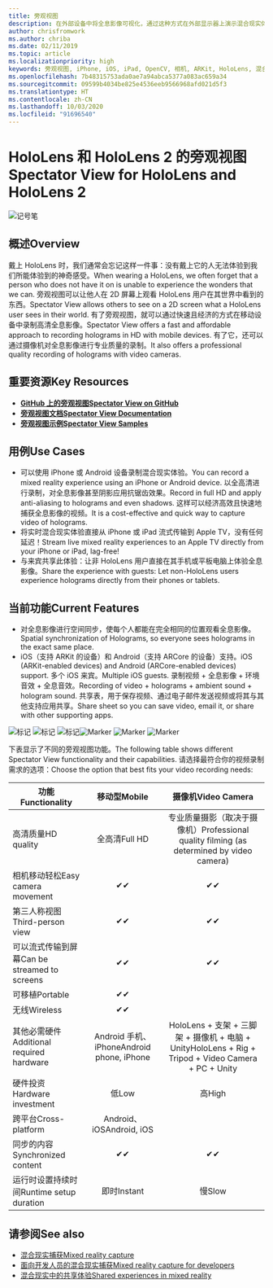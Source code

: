```yaml
---
title: 旁观视图
description: 在外部设备中将全息影像可视化，通过这种方式在外部显示器上演示混合现实体验，或者录制混合现实体验的视频。
author: chrisfromwork
ms.author: chriba
ms.date: 02/11/2019
ms.topic: article
ms.localizationpriority: high
keywords: 旁观视图, iPhone, iOS, iPad, OpenCV, 相机, ARKit, HoloLens, 混合现实, MixedRealityToolkit, 演示, 录制
ms.openlocfilehash: 7b48315753ada0ae7a94abca5377a083ac659a34
ms.sourcegitcommit: 09599b4034be825e4536eeb9566968afd021d5f3
ms.translationtype: HT
ms.contentlocale: zh-CN
ms.lasthandoff: 10/03/2020
ms.locfileid: "91696540"
---
```

# <a name="spectator-view-for-hololens-and-hololens-2"></a><span data-ttu-id="1190f-104">HoloLens 和 HoloLens 2 的旁观视图</span><span class="sxs-lookup"><span data-stu-id="1190f-104">Spectator View for HoloLens and HoloLens 2</span></span>

![记号笔](images/SpecViewPhoneHero.jpg)

## <a name="overview"></a><span data-ttu-id="1190f-106">概述</span><span class="sxs-lookup"><span data-stu-id="1190f-106">Overview</span></span>

<span data-ttu-id="1190f-107">戴上 HoloLens 时，我们通常会忘记这样一件事：没有戴上它的人无法体验到我们所能体验到的神奇感受。</span><span class="sxs-lookup"><span data-stu-id="1190f-107">When wearing a HoloLens, we often forget that a person who does not have it on is unable to experience the wonders that we can.</span></span> <span data-ttu-id="1190f-108">旁观视图可以让他人在 2D 屏幕上观看 HoloLens 用户在其世界中看到的东西。</span><span class="sxs-lookup"><span data-stu-id="1190f-108">Spectator View allows others to see on a 2D screen what a HoloLens user sees in their world.</span></span>
<span data-ttu-id="1190f-109">有了旁观视图，就可以通过快速且经济的方式在移动设备中录制高清全息影像。</span><span class="sxs-lookup"><span data-stu-id="1190f-109">Spectator View offers a fast and affordable approach to recording holograms in HD with mobile devices.</span></span> <span data-ttu-id="1190f-110">有了它，还可以通过摄像机对全息影像进行专业质量的录制。</span><span class="sxs-lookup"><span data-stu-id="1190f-110">It also offers a professional quality recording of holograms with video cameras.</span></span>

## <a name="key-resources"></a><span data-ttu-id="1190f-111">重要资源</span><span class="sxs-lookup"><span data-stu-id="1190f-111">Key Resources</span></span>

* [<span data-ttu-id="1190f-112">**GitHub 上的旁观视图**</span><span class="sxs-lookup"><span data-stu-id="1190f-112">**Spectator View on GitHub**</span></span>](https://github.com/microsoft/MixedReality-SpectatorView)
* [<span data-ttu-id="1190f-113">**旁观视图文档**</span><span class="sxs-lookup"><span data-stu-id="1190f-113">**Spectator View Documentation**</span></span>](https://microsoft.github.io/MixedReality-SpectatorView/README.html)
* [<span data-ttu-id="1190f-114">**旁观视图示例**</span><span class="sxs-lookup"><span data-stu-id="1190f-114">**Spectator View Samples**</span></span>](https://github.com/microsoft/MixedReality-SpectatorView/tree/master/samples)

## <a name="use-cases"></a><span data-ttu-id="1190f-115">用例</span><span class="sxs-lookup"><span data-stu-id="1190f-115">Use Cases</span></span>
* <span data-ttu-id="1190f-116">可以使用 iPhone 或 Android 设备录制混合现实体验。</span><span class="sxs-lookup"><span data-stu-id="1190f-116">You can record a mixed reality experience using an iPhone or Android device.</span></span> <span data-ttu-id="1190f-117">以全高清进行录制，对全息影像甚至阴影应用抗锯齿效果。</span><span class="sxs-lookup"><span data-stu-id="1190f-117">Record in full HD and apply anti-aliasing to holograms and even shadows.</span></span> <span data-ttu-id="1190f-118">这样可以经济高效且快速地捕获全息影像的视频。</span><span class="sxs-lookup"><span data-stu-id="1190f-118">It is a cost-effective and quick way to capture video of holograms.</span></span>
* <span data-ttu-id="1190f-119">将实时混合现实体验直接从 iPhone 或 iPad 流式传输到 Apple TV，没有任何延迟！</span><span class="sxs-lookup"><span data-stu-id="1190f-119">Stream live mixed reality experiences to an Apple TV directly from your iPhone or iPad, lag-free!</span></span>
* <span data-ttu-id="1190f-120">与来宾共享此体验：让非 HoloLens 用户直接在其手机或平板电脑上体验全息影像。</span><span class="sxs-lookup"><span data-stu-id="1190f-120">Share the experience with guests: Let non-HoloLens users experience holograms directly from their phones or tablets.</span></span>

## <a name="current-features"></a><span data-ttu-id="1190f-121">当前功能</span><span class="sxs-lookup"><span data-stu-id="1190f-121">Current Features</span></span>

* <span data-ttu-id="1190f-122">对全息影像进行空间同步，使每个人都能在完全相同的位置观看全息影像。</span><span class="sxs-lookup"><span data-stu-id="1190f-122">Spatial synchronization of Holograms, so everyone sees holograms in the exact same place.</span></span>
* <span data-ttu-id="1190f-123">iOS（支持 ARKit 的设备）和 Android（支持 ARCore 的设备）支持。</span><span class="sxs-lookup"><span data-stu-id="1190f-123">iOS (ARKit-enabled devices) and Android (ARCore-enabled devices) support.</span></span>
<span data-ttu-id="1190f-124">多个 iOS 来宾。</span><span class="sxs-lookup"><span data-stu-id="1190f-124">Multiple iOS guests.</span></span>
<span data-ttu-id="1190f-125">录制视频 + 全息影像 + 环境音效 + 全息音效。</span><span class="sxs-lookup"><span data-stu-id="1190f-125">Recording of video + holograms + ambient sound + hologram sound.</span></span>
<span data-ttu-id="1190f-126">共享表，用于保存视频、通过电子邮件发送视频或将其与其他支持应用共享。</span><span class="sxs-lookup"><span data-stu-id="1190f-126">Share sheet so you can save video, email it, or share with other supporting apps.</span></span>

<span data-ttu-id="1190f-127">![标记](images/SpecViewPhoneDemo.jpg)
![标记](images/hololensspectatorview-500px.jpg) ![标记](images/spectatorview-300px.png)</span><span class="sxs-lookup"><span data-stu-id="1190f-127">![Marker](images/SpecViewPhoneDemo.jpg)
![Marker](images/hololensspectatorview-500px.jpg) ![Marker](images/spectatorview-300px.png)</span></span>

<span data-ttu-id="1190f-128">下表显示了不同的旁观视图功能。</span><span class="sxs-lookup"><span data-stu-id="1190f-128">The following table shows different Spectator View functionality and their capabilities.</span></span> <span data-ttu-id="1190f-129">请选择最符合你的视频录制需求的选项：</span><span class="sxs-lookup"><span data-stu-id="1190f-129">Choose the option that best fits your video recording needs:</span></span>

|      <span data-ttu-id="1190f-130">功能</span><span class="sxs-lookup"><span data-stu-id="1190f-130">Functionality</span></span>                                | <span data-ttu-id="1190f-131">移动型</span><span class="sxs-lookup"><span data-stu-id="1190f-131">Mobile</span></span>                  |                    <span data-ttu-id="1190f-132">摄像机</span><span class="sxs-lookup"><span data-stu-id="1190f-132">Video Camera</span></span>              |
|--------------------------------------|:-----------------------:|:-------------------------------------------:|
| <span data-ttu-id="1190f-133">高清质量</span><span class="sxs-lookup"><span data-stu-id="1190f-133">HD quality</span></span>                           |         <span data-ttu-id="1190f-134">全高清</span><span class="sxs-lookup"><span data-stu-id="1190f-134">Full HD</span></span>         |        <span data-ttu-id="1190f-135">专业质量摄影（取决于摄像机）</span><span class="sxs-lookup"><span data-stu-id="1190f-135">Professional quality filming (as determined by video camera)</span></span>      |
| <span data-ttu-id="1190f-136">相机移动轻松</span><span class="sxs-lookup"><span data-stu-id="1190f-136">Easy camera movement</span></span>                 |            <span data-ttu-id="1190f-137">✔</span><span class="sxs-lookup"><span data-stu-id="1190f-137">✔</span></span>            |                      <span data-ttu-id="1190f-138">✔</span><span class="sxs-lookup"><span data-stu-id="1190f-138">✔</span></span>                      |
| <span data-ttu-id="1190f-139">第三人称视图</span><span class="sxs-lookup"><span data-stu-id="1190f-139">Third-person view</span></span>                    |            <span data-ttu-id="1190f-140">✔</span><span class="sxs-lookup"><span data-stu-id="1190f-140">✔</span></span>            |                      <span data-ttu-id="1190f-141">✔</span><span class="sxs-lookup"><span data-stu-id="1190f-141">✔</span></span>                      |
| <span data-ttu-id="1190f-142">可以流式传输到屏幕</span><span class="sxs-lookup"><span data-stu-id="1190f-142">Can be streamed to screens</span></span>           |            <span data-ttu-id="1190f-143">✔</span><span class="sxs-lookup"><span data-stu-id="1190f-143">✔</span></span>            |                      <span data-ttu-id="1190f-144">✔</span><span class="sxs-lookup"><span data-stu-id="1190f-144">✔</span></span>                      |
| <span data-ttu-id="1190f-145">可移植</span><span class="sxs-lookup"><span data-stu-id="1190f-145">Portable</span></span>                             |            <span data-ttu-id="1190f-146">✔</span><span class="sxs-lookup"><span data-stu-id="1190f-146">✔</span></span>            |                                             |
| <span data-ttu-id="1190f-147">无线</span><span class="sxs-lookup"><span data-stu-id="1190f-147">Wireless</span></span>                             |            <span data-ttu-id="1190f-148">✔</span><span class="sxs-lookup"><span data-stu-id="1190f-148">✔</span></span>            |                                             |
| <span data-ttu-id="1190f-149">其他必需硬件</span><span class="sxs-lookup"><span data-stu-id="1190f-149">Additional required hardware</span></span>         |     <span data-ttu-id="1190f-150">Android 手机、iPhone</span><span class="sxs-lookup"><span data-stu-id="1190f-150">Android phone, iPhone</span></span>    | <span data-ttu-id="1190f-151">HoloLens + 支架 + 三脚架 + 摄像机 + 电脑 + Unity</span><span class="sxs-lookup"><span data-stu-id="1190f-151">HoloLens + Rig + Tripod + Video Camera + PC + Unity</span></span> |
| <span data-ttu-id="1190f-152">硬件投资</span><span class="sxs-lookup"><span data-stu-id="1190f-152">Hardware investment</span></span>                  |           <span data-ttu-id="1190f-153">低</span><span class="sxs-lookup"><span data-stu-id="1190f-153">Low</span></span>            |                     <span data-ttu-id="1190f-154">高</span><span class="sxs-lookup"><span data-stu-id="1190f-154">High</span></span>                    |
| <span data-ttu-id="1190f-155">跨平台</span><span class="sxs-lookup"><span data-stu-id="1190f-155">Cross-platform</span></span>                       |           <span data-ttu-id="1190f-156">Android、iOS</span><span class="sxs-lookup"><span data-stu-id="1190f-156">Android, iOS</span></span>   |                                             |
| <span data-ttu-id="1190f-157">同步的内容</span><span class="sxs-lookup"><span data-stu-id="1190f-157">Synchronized content</span></span>                 |            <span data-ttu-id="1190f-158">✔</span><span class="sxs-lookup"><span data-stu-id="1190f-158">✔</span></span>            |                      <span data-ttu-id="1190f-159">✔</span><span class="sxs-lookup"><span data-stu-id="1190f-159">✔</span></span>                      |
| <span data-ttu-id="1190f-160">运行时设置持续时间</span><span class="sxs-lookup"><span data-stu-id="1190f-160">Runtime setup duration</span></span>               |         <span data-ttu-id="1190f-161">即时</span><span class="sxs-lookup"><span data-stu-id="1190f-161">Instant</span></span>          |                     <span data-ttu-id="1190f-162">慢</span><span class="sxs-lookup"><span data-stu-id="1190f-162">Slow</span></span>                    |
## <a name="see-also"></a><span data-ttu-id="1190f-163">请参阅</span><span class="sxs-lookup"><span data-stu-id="1190f-163">See also</span></span>

* [<span data-ttu-id="1190f-164">混合现实捕获</span><span class="sxs-lookup"><span data-stu-id="1190f-164">Mixed reality capture</span></span>](../../mixed-reality-capture.md) 
* [<span data-ttu-id="1190f-165">面向开发人员的混合现实捕获</span><span class="sxs-lookup"><span data-stu-id="1190f-165">Mixed reality capture for developers</span></span>](mixed-reality-capture-for-developers.md)
* [<span data-ttu-id="1190f-166">混合现实中的共享体验</span><span class="sxs-lookup"><span data-stu-id="1190f-166">Shared experiences in mixed reality</span></span>](shared-experiences-in-mixed-reality.md)
